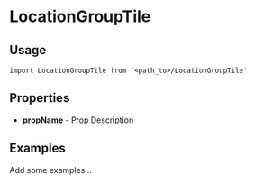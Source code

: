 # LocationGroupTile

## Usage

```
import LocationGroupTile from '<path_to>/LocationGroupTile'
```

## Properties

- **propName** - Prop Description

## Examples

Add some examples...
